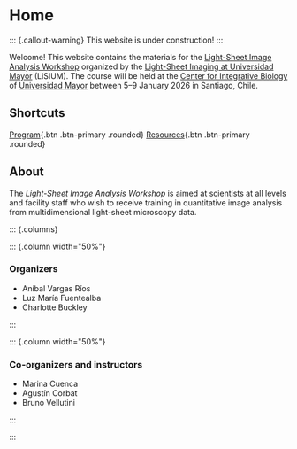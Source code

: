 # Home

::: {.callout-warning}
This website is under construction!
:::

Welcome! This website contains the materials for the [Light-Sheet Image Analysis Workshop](https://lightsheetchile.cl/light-sheet-image-analysis-workshop-2026-2/) organized by the [Light-Sheet Imaging at Universidad Mayor](https://lightsheetchile.cl/) (LiSIUM). The course will be held at the [Center for Integrative Biology](https://cib.umayor.cl/en/) of [Universidad Mayor](https://www.umayor.cl/santiago) between 5–9 January 2026 in Santiago, Chile.

## Shortcuts

[Program](program.md){.btn .btn-primary .rounded}
[Resources](resources.md){.btn .btn-primary .rounded}

## About

The *Light-Sheet Image Analysis Workshop* is aimed at scientists at all levels and facility staff who wish to receive training in quantitative image analysis from multidimensional light-sheet microscopy data.



::: {.columns}

::: {.column width="50%"}

### Organizers

- Aníbal Vargas Ríos
- Luz María Fuentealba
- Charlotte Buckley

:::

::: {.column width="50%"}

### Co-organizers and instructors

- Marina Cuenca
- Agustín Corbat
- Bruno Vellutini

:::

:::


